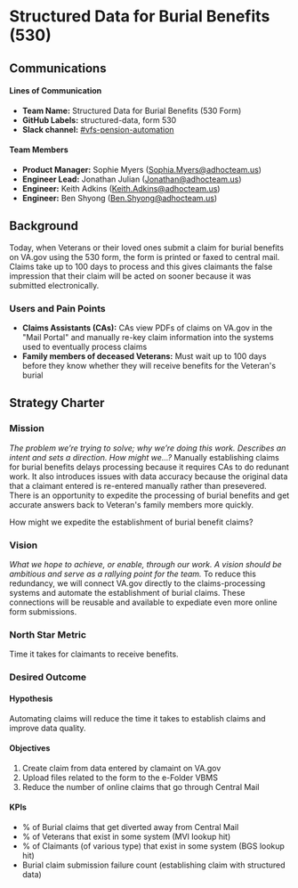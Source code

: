 # Structured Data for Burial Benefits (530)

## Communications

#### Lines of Communication
- **Team Name:** Structured Data for Burial Benefits (530 Form)
- **GitHub Labels:** structured-data, form 530
- **Slack channel:** [#vfs-pension-automation](https://dsva.slack.com/channels/vfs-pension-automation)

#### Team Members
- **Product Manager:** Sophie Myers (Sophia.Myers@adhocteam.us)
- **Engineer Lead:** Jonathan Julian (Jonathan@adhocteam.us)
- **Engineer:** Keith Adkins (Keith.Adkins@adhocteam.us)
- **Engineer:** Ben Shyong (Ben.Shyong@adhocteam.us)

## Background
Today, when Veterans or their loved ones submit a claim for burial benefits on VA.gov using the 530 form, the form is printed or faxed to central mail. Claims take up to 100 days to process and this gives claimants the false impression that their claim will be acted on sooner because it was submitted electronically.

### Users and Pain Points
- **Claims Assistants (CAs):** CAs view PDFs of claims on VA.gov in the "Mail Portal" and manually re-key claim information into the systems used to eventually process claims
- **Family members of deceased Veterans:** Must wait up to 100 days before they know whether they will receive benefits for the Veteran's burial

## Strategy Charter

### Mission
*The problem we’re trying to solve; why we’re doing this work. Describes an intent and sets a direction. How might we...?*
Manually establishing claims for burial benefits delays processing because it requires CAs to do redunant work. It also introduces issues with data accuracy because the original data that a claimant entered is re-entered manually rather than presevered. There is an opportunity to expedite the processing of burial benefits and get accurate answers back to Veteran's family members more quickly.

How might we expedite the establishment of burial benefit claims?

### Vision
*What we hope to achieve, or enable, through our work. A vision should be ambitious and serve as a rallying point for the team.*
To reduce this redundancy, we will connect VA.gov directly to the claims-processing systems and automate the establishment of burial claims. These connections will be reusable and available to expediate even more online form submissions.

### North Star Metric
Time it takes for claimants to receive benefits.

### Desired Outcome
#### Hypothesis
Automating claims will reduce the time it takes to establish claims and improve data quality.

#### Objectives

1. Create claim from data entered by clamaint on VA.gov
2. Upload files related to the form to the e-Folder VBMS
3. Reduce the number of online claims that go through Central Mail

#### KPIs
- % of Burial claims that get diverted away from Central Mail
- % of Veterans that exist in some system (MVI lookup hit)
- % of Claimants (of various type) that exist in some system (BGS lookup hit)
- Burial claim submission failure count (establishing claim with structured data)

